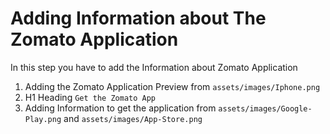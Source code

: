 # Adding Information about The Zomato Application

In this step you have to add the Information about Zomato Application

1. Adding the Zomato Application Preview from `assets/images/Iphone.png`
2. H1 Heading ```Get the Zomato App```
3. Adding Information to get the application from `assets/images/Google-Play.png` and `assets/images/App-Store.png`